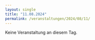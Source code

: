 ```yaml
---
layout: single
title: "11.08.2024"
permalink: /veranstaltungen/2024/08/11/
---
```


Keine Veranstaltung an diesem Tag.
